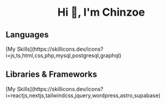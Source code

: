 <h1 align="center">Hi 👋, I'm Chinzoe</h1>

<h2>Languages</h2>
[My Skills](https://skillicons.dev/icons?i=js,ts,html,css,php,mysql,postgresql,graphql)

<h2>Libraries & Frameworks</h2>
[My Skills](https://skillicons.dev/icons?i=reactjs,nextjs,tailwindcss,jquery,wordpress,astro,supabase)
